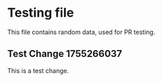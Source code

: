 # Testing file

This file contains random data, used for PR testing.


## Test Change 1755266037

This is a test change.
